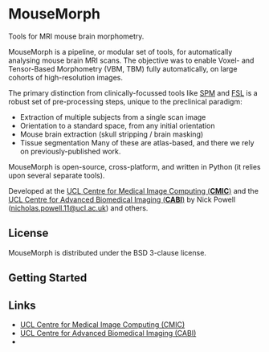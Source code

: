MouseMorph
==========

Tools for MRI mouse brain morphometry.

MouseMorph is a pipeline, or modular set of tools, for automatically analysing mouse brain MRI scans. The objective was to enable Voxel- and Tensor-Based Morphometry (VBM, TBM) fully automatically, on large cohorts of high-resolution images.

The primary distinction from clinically-focussed tools like [SPM]() and [FSL]() is a robust set of pre-processing steps, unique to the preclinical paradigm:
- Extraction of multiple subjects from a single scan image
- Orientation to a standard space, from any initial orientation
- Mouse brain extraction (skull stripping / brain masking)
- Tissue segmentation
Many of these are atlas-based, and there we rely on previously-published work.

MouseMorph is open-source, cross-platform, and written in Python (it relies upon several separate tools).

Developed at the [UCL Centre for Medical Image Computing (**CMIC**)](http://cmic.cs.ucl.ac.uk/) and the [UCL Centre for Advanced Biomedical Imaging (**CABI**)](http://www.ucl.ac.uk/cabi) by Nick Powell (nicholas.powell.11@ucl.ac.uk) and others.

License
-------
MouseMorph is distributed under the BSD 3-clause license.

Getting Started
---------------

Links
-----
- [UCL Centre for Medical Image Computing (CMIC)](http://cmic.cs.ucl.ac.uk/)
- [UCL Centre for Advanced Biomedical Imaging (CABI)](http://www.ucl.ac.uk/cabi)
- 